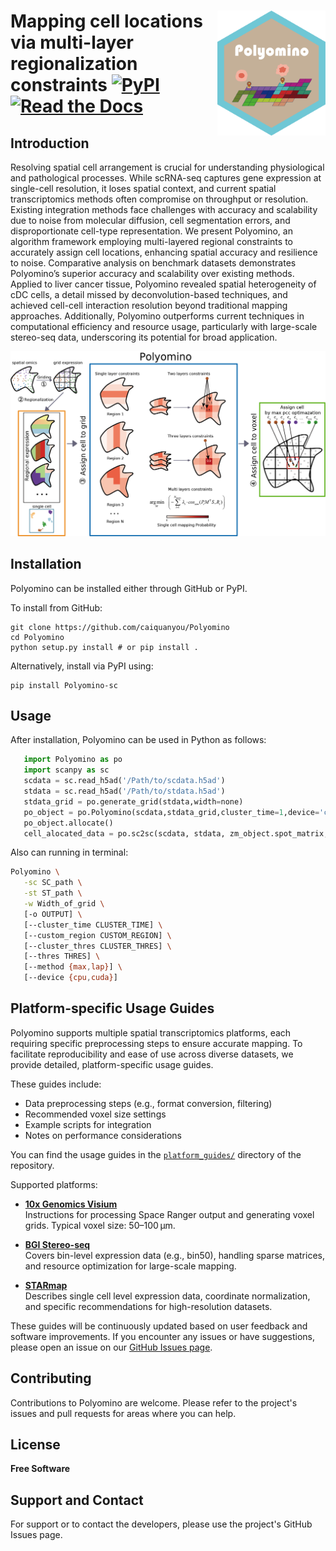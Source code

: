 <img src='logo.png' align="right" height="200" /></a>
Mapping cell locations via multi-layer regionalization constraints
[![PyPI](https://img.shields.io/pypi/v/Polyomino-sc?logo=PyPI)](https://pypi.org/project/Polyomino-sc/)
[![Read the Docs](https://readthedocs.org/projects/polyomino/badge/?version=latest)](https://polyomino.readthedocs.io/en/latest/)
=========================================================================

Introduction
------------
Resolving spatial cell arrangement is crucial for understanding physiological and pathological processes. While scRNA-seq captures gene expression at single-cell resolution, it loses spatial context, and current spatial transcriptomics methods often compromise on throughput or resolution. Existing integration methods face challenges with accuracy and scalability due to noise from molecular diffusion, cell segmentation errors, and disproportionate cell-type representation. We present Polyomino, an algorithm framework employing multi-layered regional constraints to accurately assign cell locations, enhancing spatial accuracy and resilience to noise. Comparative analysis on benchmark datasets demonstrates Polyomino’s superior accuracy and scalability over existing methods. Applied to liver cancer tissue, Polyomino revealed spatial heterogeneity of cDC cells, a detail missed by deconvolution-based techniques, and achieved cell-cell interaction resolution beyond traditional mapping approaches. Additionally, Polyomino outperforms current techniques in computational efficiency and resource usage, particularly with large-scale stereo-seq data, underscoring its potential for broad application.

![](overview.png)

Installation
------------
Polyomino can be installed either through GitHub or PyPI.

To install from GitHub:

    git clone https://github.com/caiquanyou/Polyomino
    cd Polyomino
    python setup.py install # or pip install .

Alternatively, install via PyPI using:

    pip install Polyomino-sc

Usage
-----
After installation, Polyomino can be used in Python as follows:
 ```python
    import Polyomino as po
    import scanpy as sc
    scdata = sc.read_h5ad('/Path/to/scdata.h5ad')
    stdata = sc.read_h5ad('/Path/to/stdata.h5ad')
    stdata_grid = po.generate_grid(stdata,width=none)
    po_object = po.Polyomino(scdata,stdata_grid,cluster_time=1,device='cpu')
    po_object.allocate()
    cell_alocated_data = po.sc2sc(scdata, stdata, zm_object.spot_matrix,thres=0.1,method='max')
 ```
Also can running in terminal:
 ```bash
Polyomino \
    -sc SC_path \
    -st ST_path \
    -w Width_of_grid \
    [-o OUTPUT] \
    [--cluster_time CLUSTER_TIME] \
    [--custom_region CUSTOM_REGION] \
    [--cluster_thres CLUSTER_THRES] \
    [--thres THRES] \
    [--method {max,lap}] \
    [--device {cpu,cuda}]
 ```

## Platform-specific Usage Guides

Polyomino supports multiple spatial transcriptomics platforms, each requiring specific preprocessing steps to ensure accurate mapping. To facilitate reproducibility and ease of use across diverse datasets, we provide detailed, platform-specific usage guides.

These guides include:
- Data preprocessing steps (e.g., format conversion, filtering)
- Recommended voxel size settings
- Example scripts for integration
- Notes on performance considerations

You can find the usage guides in the [`platform_guides/`](https://github.com/caiquanyou/Polyomino/tree/main/platform_guides) directory of the repository.

Supported platforms:

- **[10x Genomics Visium](https://github.com/caiquanyou/Polyomino/blob/main/platform_guides/Visium.md)**  
  Instructions for processing Space Ranger output and generating voxel grids. Typical voxel size: 50–100 μm.

- **[BGI Stereo-seq](https://github.com/caiquanyou/Polyomino/blob/main/platform_guides/Stereo-seq.md)**  
  Covers bin-level expression data (e.g., bin50), handling sparse matrices, and resource optimization for large-scale mapping.

- **[STARmap](https://github.com/caiquanyou/Polyomino/blob/main/platform_guides/STARMAP.md)**  
  Describes single cell level expression data, coordinate normalization, and specific recommendations for high-resolution datasets.

These guides will be continuously updated based on user feedback and software improvements. If you encounter any issues or have suggestions, please open an issue on our [GitHub Issues page](https://github.com/caiquanyou/Polyomino/issues).


Contributing
------------
Contributions to Polyomino are welcome. Please refer to the project's issues and pull requests for areas where you can help.

License
-------
**Free Software**

Support and Contact
-------------------
For support or to contact the developers, please use the project's GitHub Issues page.

